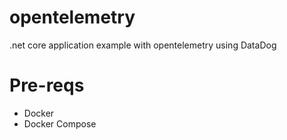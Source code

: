 # opentelemetry

.net core application example with opentelemetry using DataDog

# Pre-reqs

- Docker
- Docker Compose
